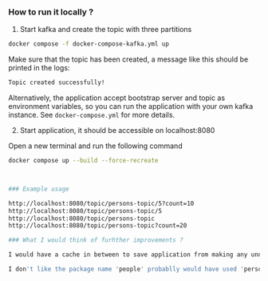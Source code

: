 ### How to run it locally ?

1. Start kafka and create the topic with three partitions 
```bash
docker compose -f docker-compose-kafka.yml up 
```
Make sure that the topic has been created, a message like this should be printed in the logs:
```bash
Topic created successfully!
```

Alternatively, the application accept bootstrap server and topic as environment variables, so you can run the application with your own kafka instance.
See `docker-compose.yml` for more details.


2. Start application, it should be accessible on localhost:8080

Open a new terminal and run the following command

```bash
docker compose up --build --force-recreate



### Example usage

http://localhost:8080/topic/persons-topic/5?count=10
http://localhost:8080/topic/persons-topic/5
http://localhost:8080/topic/persons-topic
http://localhost:8080/topic/persons-topic?count=20

### What I would think of furhther improvements ?

I would have a cache in between to save application from making any unnecessary calls to kafka.

I don't like the package name 'people' probablly would have used 'persons' or 'challenge' instead :).
